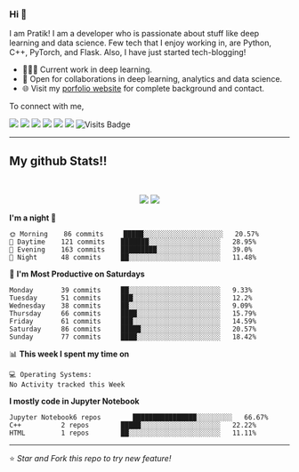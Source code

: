 
### Hi 👋 
I am Pratik! I am a developer who is passionate about stuff like deep learning and data science. Few tech that I enjoy working in, are Python, C++, PyTorch, and  Flask. Also, I have just started tech-blogging! 

- 👨🏽‍💻 Current work in deep learning.
- 🤝 Open for collaborations in deep learning, analytics and data science.
- 🌐 Visit my [porfolio website](https://pr2tik1.github.io/) for complete background and contact.

To connect with me,

[<img src="https://img.shields.io/badge/twitter-%231DA1F2.svg?&style=for-the-badge&logo=twitter&logoColor=white" />](https://twitter.com/Pratikpkb) [<img src="https://img.shields.io/badge/medium-%2312100E.svg?&style=for-the-badge&logo=medium&logoColor=white" />](https://medium.com/@pratikbaitha04)  [<img src="https://img.shields.io/badge/linkedin-%230077B5.svg?&style=for-the-badge&logo=linkedin&logoColor=white" />](https://www.linkedin.com/in/pratik-kumar04/) [<img src = "https://img.shields.io/badge/instagram-%23E4405F.svg?&style=for-the-badge&logo=instagram&logoColor=white">](https://www.instagram.com/pratikkumar04/) [<img src = "https://img.shields.io/badge/facebook-%231877F2.svg?&style=for-the-badge&logo=facebook&logoColor=white">](https://www.facebook.com/pr2tik1) [<img src ="https://img.shields.io/badge/portfolio-web-%23.svg?&style=for-the-badge&logo=&logoColor=white%22">](https://pr2tik1.github.io/) ![Visits Badge](https://badges.pufler.dev/visits/pr2tik1/pr2tik1?style=for-the-badge ) 

---
## My github Stats!!

<br>

<p align = "center">
  <img src = "https://github-readme-stats.vercel.app/api?username=pr2tik1&show_icons=true&theme=radical&line_height=27">
  <img src = "https://github-readme-stats.vercel.app/api/top-langs/?username=pr2tik1&hide=css,html&theme=tokyonight">
</p>


<!--START_SECTION:waka-->
**I'm a night 🦉** 

```text
🌞 Morning    86 commits     █████░░░░░░░░░░░░░░░░░░░░   20.57% 
🌆 Daytime    121 commits    ███████░░░░░░░░░░░░░░░░░░   28.95% 
🌃 Evening    163 commits    █████████░░░░░░░░░░░░░░░░   39.0% 
🌙 Night      48 commits     ██░░░░░░░░░░░░░░░░░░░░░░░   11.48%

```
📅 **I'm Most Productive on Saturdays** 

```text
Monday       39 commits     ██░░░░░░░░░░░░░░░░░░░░░░░   9.33% 
Tuesday      51 commits     ███░░░░░░░░░░░░░░░░░░░░░░   12.2% 
Wednesday    38 commits     ██░░░░░░░░░░░░░░░░░░░░░░░   9.09% 
Thursday     66 commits     ████░░░░░░░░░░░░░░░░░░░░░   15.79% 
Friday       61 commits     ███░░░░░░░░░░░░░░░░░░░░░░   14.59% 
Saturday     86 commits     █████░░░░░░░░░░░░░░░░░░░░   20.57% 
Sunday       77 commits     ████░░░░░░░░░░░░░░░░░░░░░   18.42%

```


📊 **This week I spent my time on** 

```text
💻 Operating Systems: 
No Activity tracked this Week

```

**I mostly code in Jupyter Notebook** 

```text
Jupyter Notebook6 repos        ████████████████░░░░░░░░░   66.67% 
C++          2 repos        █████░░░░░░░░░░░░░░░░░░░░   22.22% 
HTML         1 repos        ██░░░░░░░░░░░░░░░░░░░░░░░   11.11%

```



<!--END_SECTION:waka-->

---

⭐ *Star and Fork this repo to try new feature!* 

